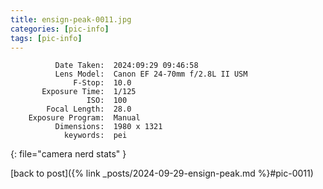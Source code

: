 ```yaml
---
title: ensign-peak-0011.jpg
categories: [pic-info]
tags: [pic-info]
---
```


```text
          Date Taken:  2024:09:29 09:46:58
          Lens Model:  Canon EF 24-70mm f/2.8L II USM
              F-Stop:  10.0
       Exposure Time:  1/125
                 ISO:  100
        Focal Length:  28.0
    Exposure Program:  Manual
          Dimensions:  1980 x 1321
            keywords:  pei
```
{: file="camera nerd stats" }

[back to post]({% link _posts/2024-09-29-ensign-peak.md %}#pic-0011)